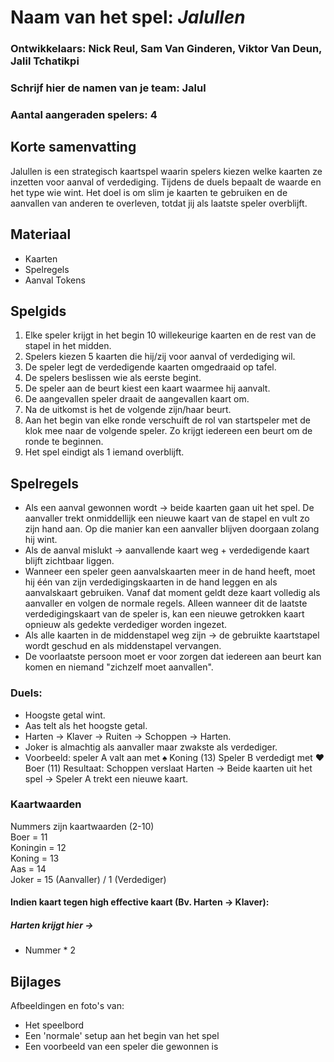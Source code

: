# Naam van het spel: _Jalullen_
### Ontwikkelaars: Nick Reul, Sam Van Ginderen, Viktor Van Deun, Jalil Tchatikpi
### Schrijf hier de namen van je team: Jalul
### Aantal aangeraden spelers: 4

## Korte samenvatting
Jalullen is een strategisch kaartspel waarin spelers kiezen welke kaarten ze inzetten voor aanval of verdediging. Tijdens de duels bepaalt de waarde en het type wie wint. Het doel is om slim je kaarten te gebruiken en de aanvallen van anderen te overleven, totdat jij als laatste speler overblijft.

## Materiaal

- Kaarten
- Spelregels
- Aanval Tokens

## Spelgids

1.  Elke speler krijgt in het begin 10 willekeurige kaarten en de rest van de stapel in het midden.
2.  Spelers kiezen 5 kaarten die hij/zij voor aanval of verdediging wil.
3.  De speler legt de verdedigende kaarten omgedraaid op tafel.
4.  De spelers beslissen wie als eerste begint.
5.  De speler aan de beurt kiest een kaart waarmee hij aanvalt.
6.  De aangevallen speler draait de aangevallen kaart om.
7.  Na de uitkomst is het de volgende zijn/haar beurt.
8.  Aan het begin van elke ronde verschuift de rol van startspeler met de klok mee naar de volgende speler. Zo krijgt iedereen een beurt om de ronde te beginnen.
9.  Het spel eindigt als 1 iemand overblijft.

## Spelregels
-  Als een aanval gewonnen wordt -> beide kaarten gaan uit het spel. De aanvaller trekt onmiddellijk een nieuwe kaart van de stapel en vult zo zijn hand aan. Op die manier kan een aanvaller blijven doorgaan zolang hij wint.
-  Als de aanval mislukt -> aanvallende kaart weg + verdedigende kaart blijft zichtbaar liggen.
-  Wanneer een speler geen aanvalskaarten meer in de hand heeft, moet hij één van zijn verdedigingskaarten in de hand leggen en als aanvalskaart gebruiken. Vanaf dat moment geldt deze kaart volledig als aanvaller en volgen de normale regels. Alleen wanneer dit de laatste verdedigingskaart van de speler is, kan een nieuwe getrokken kaart opnieuw als gedekte verdediger worden ingezet.
-  Als alle kaarten in de middenstapel weg zijn -> de gebruikte kaartstapel wordt geschud en als middenstapel vervangen.
-  De voorlaatste persoon moet er voor zorgen dat iedereen aan beurt kan komen en niemand "zichzelf moet aanvallen".
  
### Duels:
-  Hoogste getal wint.
-  Aas telt als het hoogste getal.
-  Harten -> Klaver -> Ruiten -> Schoppen -> Harten.
-  Joker is almachtig als aanvaller maar zwakste als verdediger.
-  Voorbeeld:
speler A valt aan met ♠ Koning (13)
Speler B verdedigt met ♥ Boer (11)
Resultaat: Schoppen verslaat Harten → Beide kaarten uit het spel → Speler A trekt een nieuwe kaart.

### Kaartwaarden
Nummers zijn kaartwaarden (2-10)  
Boer = 11  
Koningin = 12  
Koning = 13  
Aas = 14  
Joker = 15 (Aanvaller) / 1 (Verdediger)

#### Indien kaart tegen high effective kaart (Bv. Harten -> Klaver):
##### Harten krijgt hier ->
-  Nummer * 2

## Bijlages
Afbeeldingen en foto's van:

- Het speelbord
- Een 'normale' setup aan het begin van het spel
- Een voorbeeld van een speler die gewonnen is
